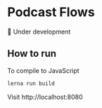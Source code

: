# Podcast Flows

:construction: Under development

## How to run

To compile to JavaScript

```sh
lerna run build
```

Visit http://localhost:8080
